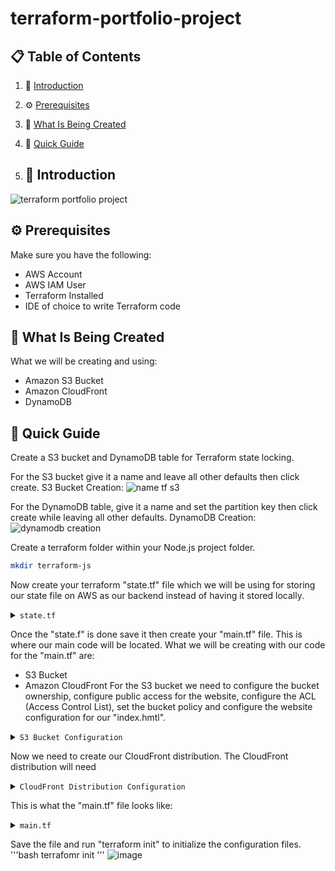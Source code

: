 # terraform-portfolio-project


## 📋 <a name="table">Table of Contents</a>

1. 🤖 [Introduction](#introduction)
2. ⚙️ [Prerequisites](#prerequisites)
3. 🔋 [What Is Being Created](#what-is-being-created)
4. 🤸 [Quick Guide](#quick-guide)

5. ## <a name="introduction">🤖 Introduction</a>



![terraform portfolio project](https://github.com/user-attachments/assets/2ab9319c-f76a-4a53-aa0b-70440eab7682)


## <a name="prerequisites">⚙️ Prerequisites</a>

Make sure you have the following:

- AWS Account
- AWS IAM User
- Terraform Installed
- IDE of choice to write Terraform code

## <a name="what-is-being-created">🔋 What Is Being Created</a>

What we will be creating and using:

- Amazon S3 Bucket
- Amazon CloudFront
- DynamoDB

## <a name="quick-guide">🤸 Quick Guide</a>

Create a S3 bucket and DynamoDB table for Terraform state locking.

For the S3 bucket give it a name and leave all other defaults then click create.
S3 Bucket Creation:
![name tf s3](https://github.com/user-attachments/assets/f003ae42-62e6-468f-af2b-33dc00769501)

For the DynamoDB table, give it a name and set the partition key then click create while leaving all other defaults.
DynamoDB Creation:
![dynamodb creation](https://github.com/user-attachments/assets/344f8dcd-20cf-4954-964e-4e06a26b4372)

Create a terraform folder within your Node.js project folder.

```bash
mkdir terraform-js
```

Now create your terraform "state.tf" file which we will be using for storing our state file on AWS 
as our backend instead of having it stored locally. 

</details>

<details>
<summary><code>state.tf</code></summary>

```bash
terraform {
  backend "s3" {
    bucket         = "aeb-blog-terraform-state"
    key            = "global/s3/terraform.state"
    region         = "ca-central-1"
    dynamodb_table = "aeb-blog-website-table"
  }
}
```
</details>

Once the "state.f" is done save it then create your "main.tf" file. This is where our main code will be located.
What we will be creating with our code for the "main.tf"
are:
- S3 Bucket
- Amazon CloudFront
For the S3 bucket we need to configure the bucket ownership, configure public access for the website, 
configure the ACL (Access Control List), set the bucket policy and configure the website configuration for our "index.hmtl".

</details>

<details>
<summary><code>S3 Bucket Configuration</code></summary>

```bash
# S3 Bucket
resource "aws_s3_bucket" "nextjs_bucket" {
  bucket = "aeb-blog-nextjs-bucket"

  tags = {
    Name        = "AEB-Blog Next.js Bucket"
    Environment = "Dev"
  }
}

# S3 Bucket Ownership
resource "aws_s3_bucket_ownership_controls" "nextjs_bucket_ownership" {
  bucket = aws_s3_bucket.nextjs_bucket.id

  rule {
    object_ownership = "BucketOwnerPreferred"
  }
}

# S3 Bucket Public Access Block
resource "aws_s3_bucket_public_access_block" "nextjs_public_access_block" {
  bucket = aws_s3_bucket.nextjs_bucket.id

  block_public_acls       = false
  block_public_policy     = false
  ignore_public_acls      = false
  restrict_public_buckets = false
}

# S3 Bucket ACLs
resource "aws_s3_bucket_acl" "nextjs_bucket_acl" {
  depends_on = [
    aws_s3_bucket_ownership_controls.nextjs_bucket_ownership,
    aws_s3_bucket_public_access_block.nextjs_public_access_block
  ]

  bucket = aws_s3_bucket.nextjs_bucket.id
  acl    = "public-read"
}

# S3 Bucket Website Configuration
resource "aws_s3_bucket_website_configuration" "nextjs_website_config" {
  bucket = aws_s3_bucket.nextjs_bucket.id
  index_document {
    suffix = "index.html"
  }

  error_document {
    key = "error.html"
  }
}

# S3 Bucket Policy
resource "aws_s3_bucket_policy" "nextjs_bucket_policy" {
  bucket = aws_s3_bucket.nextjs_bucket.id
  policy = jsonencode({
    Version = "2012-10-17"
    Statement = [
      {
        Sid       = "PublicReadGetObject"
        Effect    = "Allow"
        Principal = "*"
        Action    = "s3:GetObject"
        Resource  = "${aws_s3_bucket.nextjs_bucket.arn}/*"
      }
    ]
  })
}
```
</details>

Now we need to create our CloudFront distribution. The CloudFront distribution will need 

</details>

<details>
<summary><code>CloudFront Distribution Configuration</code></summary>

```bash
# CloudFront Origin Access Identity
resource "aws_cloudfront_origin_access_identity" "cdn_origin_access_identity" {
  comment = "Origin Access Identity for Next.js portfolio website"
}

# CloudFront Distribution
resource "aws_cloudfront_distribution" "nextjs_cloudfront_distribution" {
  origin {
    domain_name = aws_s3_bucket.nextjs_bucket.bucket_regional_domain_name
    origin_id   = "s3-nextjs-portfolio-bucket"

    s3_origin_config {
      origin_access_identity = aws_cloudfront_origin_access_identity.cdn_origin_access_identity.cloudfront_access_identity_path
    }
  }

  enabled             = true
  is_ipv6_enabled     = true
  comment             = "AEB-Blog Next.js portfolio site"
  default_root_object = "index.html"

  default_cache_behavior {
    allowed_methods  = ["GET", "HEAD", "OPTIONS"]
    cached_methods   = ["GET", "HEAD"]
    target_origin_id = "s3-nextjs-portfolio-bucket"

    forwarded_values {
      query_string = false
      cookies {
        forward = "none"
      }
    }

    viewer_protocol_policy = "redirect-to-https"
    min_ttl                = 0
    default_ttl            = 3600
    max_ttl                = 86400
  }

  restrictions {
    geo_restriction {
      restriction_type = "none"
    }
  }

  viewer_certificate {
    cloudfront_default_certificate = true
  }
}
```
</details>

This is what the "main.tf" file looks like:

</details>

<details>
<summary><code>main.tf</code></summary>

```bash
terraform {
  required_providers {
    aws = {
      source  = "hashicorp/aws"
      version = "5.57.0"
    }
  }
}

provider "aws" {
  region = "ca-central-1"
}

# S3 Bucket
resource "aws_s3_bucket" "nextjs_bucket" {
  bucket = "aeb-blog-nextjs-bucket"

  tags = {
    Name        = "AEB-Blog Next.js Bucket"
    Environment = "Dev"
  }
}

# S3 Bucket Ownership
resource "aws_s3_bucket_ownership_controls" "nextjs_bucket_ownership" {
  bucket = aws_s3_bucket.nextjs_bucket.id

  rule {
    object_ownership = "BucketOwnerPreferred"
  }
}

# S3 Bucket Public Access Block
resource "aws_s3_bucket_public_access_block" "nextjs_public_access_block" {
  bucket = aws_s3_bucket.nextjs_bucket.id

  block_public_acls       = false
  block_public_policy     = false
  ignore_public_acls      = false
  restrict_public_buckets = false
}

# S3 Bucket ACLs
resource "aws_s3_bucket_acl" "nextjs_bucket_acl" {
  depends_on = [
    aws_s3_bucket_ownership_controls.nextjs_bucket_ownership,
    aws_s3_bucket_public_access_block.nextjs_public_access_block
  ]

  bucket = aws_s3_bucket.nextjs_bucket.id
  acl    = "public-read"
}

# S3 Bucket Website Configuration
resource "aws_s3_bucket_website_configuration" "nextjs_website_config" {
  bucket = aws_s3_bucket.nextjs_bucket.id
  index_document {
    suffix = "index.html"
  }

  error_document {
    key = "error.html"
  }
}

# S3 Bucket Policy
resource "aws_s3_bucket_policy" "nextjs_bucket_policy" {
  bucket = aws_s3_bucket.nextjs_bucket.id
  policy = jsonencode({
    Version = "2012-10-17"
    Statement = [
      {
        Sid       = "PublicReadGetObject"
        Effect    = "Allow"
        Principal = "*"
        Action    = "s3:GetObject"
        Resource  = "${aws_s3_bucket.nextjs_bucket.arn}/*"
      }
    ]
  })
}

# CloudFront Origin Access Identity
resource "aws_cloudfront_origin_access_identity" "cdn_origin_access_identity" {
  comment = "Origin Access Identity for Next.js portfolio website"
}

# CloudFront Distribution
resource "aws_cloudfront_distribution" "nextjs_cloudfront_distribution" {
  origin {
    domain_name = aws_s3_bucket.nextjs_bucket.bucket_regional_domain_name
    origin_id   = "s3-nextjs-portfolio-bucket"

    s3_origin_config {
      origin_access_identity = aws_cloudfront_origin_access_identity.cdn_origin_access_identity.cloudfront_access_identity_path
    }
  }

  enabled             = true
  is_ipv6_enabled     = true
  comment             = "AEB-Blog Next.js portfolio site"
  default_root_object = "index.html"

  default_cache_behavior {
    allowed_methods  = ["GET", "HEAD", "OPTIONS"]
    cached_methods   = ["GET", "HEAD"]
    target_origin_id = "s3-nextjs-portfolio-bucket"

    forwarded_values {
      query_string = false
      cookies {
        forward = "none"
      }
    }

    viewer_protocol_policy = "redirect-to-https"
    min_ttl                = 0
    default_ttl            = 3600
    max_ttl                = 86400
  }

  restrictions {
    geo_restriction {
      restriction_type = "none"
    }
  }

  viewer_certificate {
    cloudfront_default_certificate = true
  }
}
```
</details>

Save the file and run "terraform init" to initialize the configuration files.
'''bash
terrafomr init
'''
![image](https://github.com/user-attachments/assets/fad07350-e182-4f16-ba37-fd061b0e0fa1)
